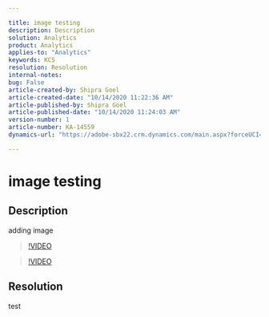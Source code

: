 ```yaml
---

title: image testing  
description: Description  
solution: Analytics  
product: Analytics  
applies-to: "Analytics"  
keywords: KCS  
resolution: Resolution  
internal-notes:   
bug: False  
article-created-by: Shipra Goel  
article-created-date: "10/14/2020 11:22:36 AM"  
article-published-by: Shipra Goel  
article-published-date: "10/14/2020 11:24:03 AM"  
version-number: 1  
article-number: KA-14559  
dynamics-url: "https://adobe-sbx22.crm.dynamics.com/main.aspx?forceUCI=1&pagetype=entityrecord&etn=knowledgearticle&id=bd5db68b-0f0e-eb11-a813-000d3a102a06"

---
```


# image testing

## Description

adding image

>[!VIDEO](https://video.tv.adobe.com/v/18696?quality=9&learn=on)




>[!VIDEO](https://video.tv.adobe.com/v/18696?quality=9&learn=on)

## Resolution

test
